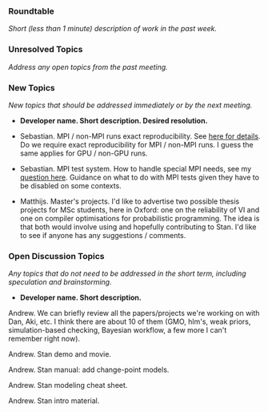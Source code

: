 ### Roundtable
_Short (less than 1 minute) description of work in the past week._


### Unresolved Topics
_Address any open topics from the past meeting._

### New Topics
_New topics that should be addressed immediately or by the next
meeting._

* __Developer name.  Short description.  Desired resolution.__
 
* Sebastian. MPI / non-MPI runs exact reproducibility. See [here for details](http://discourse.mc-stan.org/t/non-exact-reproducibility-issue-with-different-ad-schemes-possible/2693/2). Do we require exact reproducibility for MPI / non-MPI runs. I guess the same applies for GPU / non-GPU runs.

* Sebastian. MPI test system. How to handle special MPI needs, see my [question here](http://discourse.mc-stan.org/t/gpu-ci-testing/2572/7). Guidance on what to do with MPI tests given they have to be disabled on some contexts.

* Matthijs. Master's projects. I'd like to advertise two possible thesis projects for MSc students, here in Oxford: one on the reliability of VI and one on compiler optimisations for probabilistic programming. The idea is that both would involve using and hopefully contributing to Stan. I'd like to see if anyone has any suggestions / comments.

### Open Discussion Topics
_Any topics that do not need to be addressed in the short term,
including speculation and brainstorming._

* __Developer name.  Short description.__


Andrew.  We can briefly review all the papers/projects we're working on with Dan, Aki, etc.  I think there are about 10 of them (GMO, hlm's, weak priors, simulation-based checking, Bayesian workflow, a few more I can't remember right now).

Andrew.  Stan demo and movie.

Andrew.  Stan manual:  add change-point models.

Andrew.  Stan modeling cheat sheet.

Andrew.  Stan intro material.